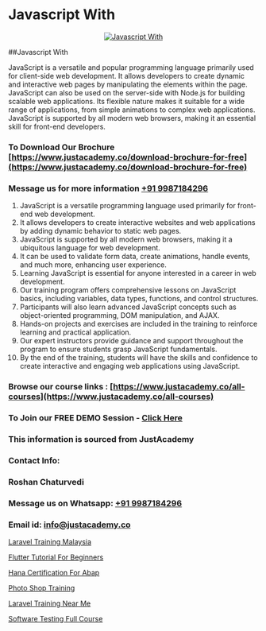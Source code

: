 # Javascript With

<p align="center">
  <a href="https://justacademy.co/course-detail/javascript-training">
    <img src="https://justacademy.co/storage2/course_image/1676636853_course_image.webp" alt="Javascript With">
  </a>
</p>
##Javascript With

JavaScript is a versatile and popular programming language primarily used for client-side web development. It allows developers to create dynamic and interactive web pages by manipulating the elements within the page. JavaScript can also be used on the server-side with Node.js for building scalable web applications. Its flexible nature makes it suitable for a wide range of applications, from simple animations to complex web applications. JavaScript is supported by all modern web browsers, making it an essential skill for front-end developers.
### To Download Our Brochure [https://www.justacademy.co/download-brochure-for-free](https://www.justacademy.co/download-brochure-for-free)
### Message us for more information [+91 9987184296](https://api.whatsapp.com/send?phone=919987184296)
1) JavaScript is a versatile programming language used primarily for front-end web development.
2) It allows developers to create interactive websites and web applications by adding dynamic behavior to static web pages.
3) JavaScript is supported by all modern web browsers, making it a ubiquitous language for web development.
4) It can be used to validate form data, create animations, handle events, and much more, enhancing user experience.
5) Learning JavaScript is essential for anyone interested in a career in web development.
6) Our training program offers comprehensive lessons on JavaScript basics, including variables, data types, functions, and control structures.
7) Participants will also learn advanced JavaScript concepts such as object-oriented programming, DOM manipulation, and AJAX.
8) Hands-on projects and exercises are included in the training to reinforce learning and practical application.
9) Our expert instructors provide guidance and support throughout the program to ensure students grasp JavaScript fundamentals.
10) By the end of the training, students will have the skills and confidence to create interactive and engaging web applications using JavaScript.

### Browse our course links : [https://www.justacademy.co/all-courses](https://www.justacademy.co/all-courses) 
### To Join our FREE DEMO Session - [Click Here](https://www.justacademy.co/register-for-course-demo)


### This information is sourced from JustAcademy
### Contact Info:
### Roshan Chaturvedi
### Message us on Whatsapp: [+91 9987184296](https://api.whatsapp.com/send?phone=919987184296)
### Email id: [info@justacademy.co](mailto:info@justacademy.co)
                
[Laravel Training Malaysia](https://www.linkedin.com/pulse/laravel-training-malaysia-justacademy-ahmedabad-y67me?trackingId=bxLT%2FkNUpGpPnOOmmYNZ0A%3D%3D&lipi=urn%3Ali%3Apage%3Ad_flagship3_company_admin%3BBylBlMTlRO%2BPitwDv%2FJk0g%3D%3D)

[Flutter Tutorial For Beginners](0)

[Hana Certification For Abap](https://medium.com/@AkashSingh2052/hana-certification-for-abap-7ab0adf68373)

[Photo Shop Training](https://medium.com/@roneet705/photo-shop-training-ce6247a85abd)

[Laravel Training Near Me](https://justacademyin.github.io/justacademy/laravel-training-near-me)

[Software Testing Full Course](https://justacademyin.github.io/justacademy/software-testing-full-course)

